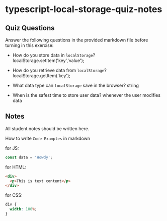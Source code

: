# typescript-local-storage-quiz-notes

## Quiz Questions

Answer the following questions in the provided markdown file before turning in this exercise:

- How do you store data in `localStorage`?
  localStorage.setItem('key','value');

- How do you retrieve data from `localStorage`?
  localStorage.getItem('key');

- What data type can `localStorage` save in the browser?
  string

- When is the safest time to store user data?
  whenever the user modifies data

## Notes

All student notes should be written here.

How to write `Code Examples` in markdown

for JS:

```javascript
const data = 'Howdy';
```

for HTML:

```html
<div>
  <p>This is text content</p>
</div>
```

for CSS:

```css
div {
  width: 100%;
}
```
